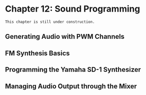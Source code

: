 # Chapter 12: Sound Programming

```{note}
This chapter is still under construction.
```

## Generating Audio with PWM Channels

## FM Synthesis Basics

## Programming the Yamaha SD-1 Synthesizer

## Managing Audio Output through the Mixer
